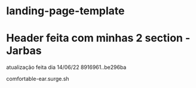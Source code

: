 # landing-page-template

# Header feita com minhas 2 section - Jarbas
atualização feita dia 14/06/22 8916961..be296ba 

comfortable-ear.surge.sh
